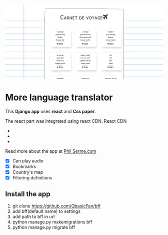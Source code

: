 ![Screenshot](/extra/travel.png?raw=true "Phil Serme, More translate App")

# More language translator

This **Django app** uses **react** and **Css paper**.

The react part was integrated using react CDN.
React CDN

- <script src="https://unpkg.com/react@16/umd/react.production.min.js"></script>
- <script src="https://unpkg.com/react-dom@16/umd/react-dom.production.min.js"></script>
- <script src="https://unpkg.com/babel-standalone@6.15.0/babel.min.js"></script>

Read more about the app at [Phil Serme.com](https://www.philserme.com/post/13/)

* [x] Can play audio
* [x] Bookmarks
* [x] Country's map
* [x] Filtering definitions

## Install the app

1. git clone https://github.com/QbasicFan/bff
2. add bff(default name) to settings
3. add path to bff in url
4. python manage.py makemigrations bff
5. python manage.py migrate bff

